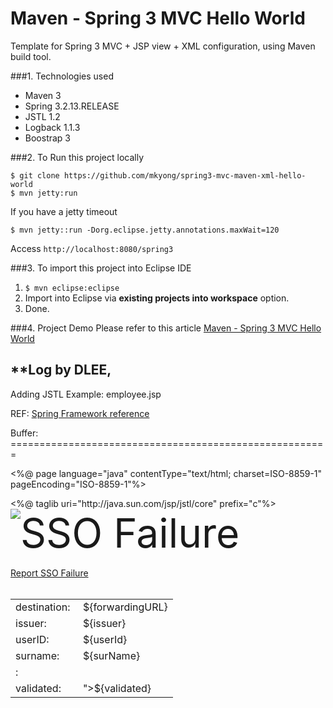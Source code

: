 Maven - Spring 3 MVC Hello World
===============================
Template for Spring 3 MVC + JSP view + XML configuration, using Maven build tool.

###1. Technologies used
* Maven 3
* Spring 3.2.13.RELEASE
* JSTL 1.2
* Logback 1.1.3
* Boostrap 3

###2. To Run this project locally
```shell
$ git clone https://github.com/mkyong/spring3-mvc-maven-xml-hello-world
$ mvn jetty:run
```
If you have a jetty timeout 
```
$ mvn jetty::run -Dorg.eclipse.jetty.annotations.maxWait=120
```

Access ```http://localhost:8080/spring3```

###3. To import this project into Eclipse IDE
1. ```$ mvn eclipse:eclipse```
2. Import into Eclipse via **existing projects into workspace** option.
3. Done.

###4. Project Demo
Please refer to this article [Maven - Spring 3 MVC Hello World ](http://www.mkyong.com/spring3/spring-3-mvc-hello-world-example/)


**Log by DLEE,
-----------------
Adding JSTL Example: employee.jsp


REF: 
[Spring Framework reference ](http://docs.spring.io/spring/docs/current/spring-framework-reference/htmlsingle/#mvc)






Buffer: =======================================================

<%@ page language="java" contentType="text/html; charset=ISO-8859-1"
    pageEncoding="ISO-8859-1"%>

<html><head>
  <%@ taglib uri="http://java.sun.com/jsp/jstl/core" prefix="c"%>
  <link rel="shortcut icon" href="https://portal.touchcommerce.com/portal/images/favicon.ico">
  <link rel="stylesheet" href="https://portal.touchcommerce.com/portal/portal.css">
  <link rel="stylesheet" href="https://portal.touchcommerce.com/portal/newLookUi/screen.css">
</head><body>
<div><img src="https://portal.touchcommerce.com/portal/newLookUi/apple-touch-icon.png"/><span style="font-size: 64px;vertical-align: top;">SSO&nbsp;Failure</span></div><br/>
<a href="mailto:support@touchcommerce.com?subject=SSO:%20Signon%20Failure&body=${msgBody}" class="i18n-button-orange">Report SSO Failure</a><br/>

<br/>
<table>
  <tr><td class="gwt-InlineLabel">destination:&nbsp;</td><td>${forwardingURL}</td></tr>
  <tr><td class="gwt-InlineLabel">issuer:&nbsp;</td><td>${issuer}</td></tr>
  <tr><td class="gwt-InlineLabel">userID:&nbsp;</td><td>${userId}</td></tr>
  <tr><td class="gwt-InlineLabel">surname:&nbsp;</td><td>${surName}</td></tr>
	<c:forEach items="${requestScope.xmlList}" var="xml">
	<tr><td class="gwt-InlineLabel"><c:out value="${xml.key}"></c:out>:&nbsp;</td><td><c:out value="${xml.value}"></c:out></td></tr>
	</c:forEach>
  <tr><td class="gwt-InlineLabel">validated:&nbsp;</td><td style="color: <c:out value="${validated ? 'green': 'red'}"/>">${validated}</td></tr>
</table>

</body></html>



